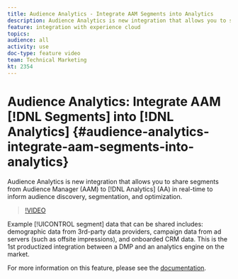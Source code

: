 ```yaml
---
title: Audience Analytics - Integrate AAM Segments into Analytics
description: Audience Analytics is new integration that allows you to share segments from Audience Manager (AAM) to Analytics (AA) in real-time to inform audience discovery, segmentation, and optimization.
feature: integration with experience cloud
topics: 
audience: all
activity: use
doc-type: feature video
team: Technical Marketing
kt: 2354
---
```


# Audience Analytics: Integrate AAM [!DNL Segments] into [!DNL Analytics] {#audience-analytics-integrate-aam-segments-into-analytics}

Audience Analytics is new integration that allows you to share segments from Audience Manager (AAM) to [!DNL Analytics] (AA) in real-time to inform audience discovery, segmentation, and optimization.

>[!VIDEO](https://video.tv.adobe.com/v/25450/?quality=12)

Example [!UICONTROL segment] data that can be shared includes: demographic data from 3rd-party data providers, campaign data from ad servers (such as offsite impressions), and onboarded CRM data. This is the 1st productized integration between a DMP and an analytics engine on the market.

For more information on this feature, please see the [documentation](https://marketing.adobe.com/resources/help/en_US/analytics/audiences/).
